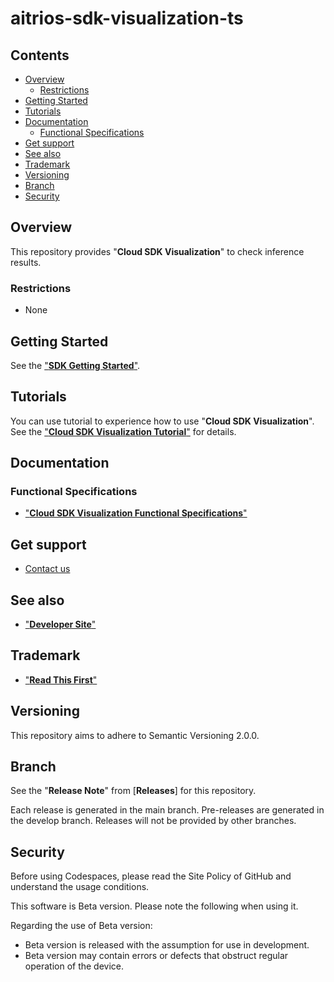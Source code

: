 # aitrios-sdk-visualization-ts
 
## Contents <!-- omit in toc -->
- [Overview](#overview)
  - [Restrictions](#restrictions)
- [Getting Started](#getting-started)
- [Tutorials](#tutorials)
- [Documentation](#documentation)
  - [Functional Specifications](#functional-specifications)
- [Get support](#get-support)
- [See also](#see-also)
- [Trademark](#trademark)
- [Versioning](#versioning)
- [Branch](#branch)
- [Security](#security)

## Overview
This repository provides "**Cloud SDK Visualization**" to check inference results.<br>

### Restrictions
- None

## Getting Started
See the ["**SDK Getting Started**"](https://developer.aitrios.sony-semicon.com/en/development-guides/get-started/setup-dev/).

## Tutorials
You can use tutorial to experience how to use "**Cloud SDK Visualization**".
See the ["**Cloud SDK Visualization Tutorial**"](./docs/development-docs/CloudSDK_Tutorial_Visualization.adoc) for details.

## Documentation
### Functional Specifications
- ["**Cloud SDK Visualization Functional Specifications**"](./docs/development-docs/CloudSDK_FuncSpec_Visualization.adoc)

## Get support
- [Contact us](https://developer.aitrios.sony-semicon.com/en/contact-us-en)

## See also
- ["**Developer Site**"](https://developer.aitrios.sony-semicon.com/en)

## Trademark
- ["**Read This First**"](https://developer.aitrios.sony-semicon.com/en/development-guides/documents/manuals/)

## Versioning

This repository aims to adhere to Semantic Versioning 2.0.0.

## Branch

See the "**Release Note**" from [**Releases**] for this repository.

Each release is generated in the main branch. Pre-releases are generated in the develop branch. Releases will not be provided by other branches.

## Security

Before using Codespaces, please read the Site Policy of GitHub and understand the usage conditions. 

This software is Beta version. Please note the following when using it.

Regarding the use of Beta version:
- Beta version is released with the assumption for use in development.
- Beta version may contain errors or defects that obstruct regular operation of the device.